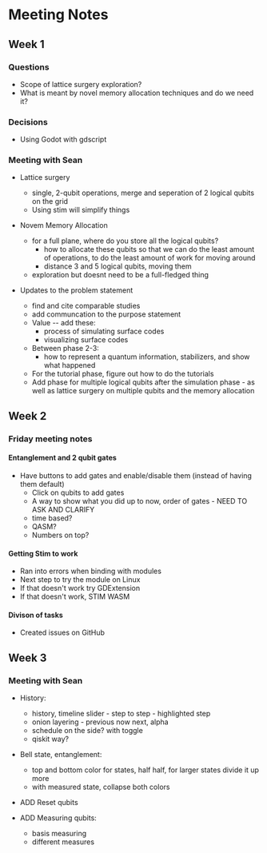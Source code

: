 # Meeting Notes

## Week 1
### Questions
- Scope of lattice surgery exploration?
- What is meant by novel memory allocation techniques and do we need it?

### Decisions
- Using Godot with gdscript

### Meeting with Sean
- Lattice surgery
    - single, 2-qubit operations, merge and seperation of 2 logical qubits on the grid
    - Using stim will simplify things

- Novem Memory Allocation
    - for a full plane, where do you store all the logical qubits?  
        - how to allocate these qubits so that we can do the least amount of operations, to do the least amount of work for moving around
        - distance 3 and 5 logical qubits, moving them
    - exploration but doesnt need to be a full-fledged thing

- Updates to the problem statement
    - find and cite comparable studies
    - add communcation to the purpose statement
    - Value -- add these:
        - process of simulating surface codes
        - visualizing surface codes
    - Between phase 2-3:
        - how to represent a quantum information, stabilizers, and show what happened
    - For the tutorial phase, figure out how to do the tutorials
    - Add phase for multiple logical qubits after the simulation phase - as well as lattice surgery on multiple qubits and the memory allocation



## Week 2

### Friday meeting notes
#### Entanglement and 2 qubit gates
- Have buttons to add gates and enable/disable them (instead of having them default)
    - Click on qubits to add gates
    - A way to show what you did up to now, order of gates - NEED TO ASK AND CLARIFY
     - time based?
     - QASM?
     - Numbers on top?

#### Getting Stim to work
- Ran into errors when binding with modules
- Next step to try the module on Linux
- If that doesn't work try GDExtension
- If that doesn't work, STIM WASM

#### Divison of tasks
- Created issues on GitHub

## Week 3
### Meeting with Sean
- History:
	- history, timeline slider - step to step - highlighted step 
	- onion layering - previous now next, alpha
	- schedule on the side? with toggle
    - qiskit way?
	
- Bell state, entanglement:
	- top and bottom color for states, half half, for larger states divide it up more
	- with measured state, collapse both colors
	
- ADD Reset qubits

- ADD Measuring qubits:
	- basis measuring 
	- different measures
	